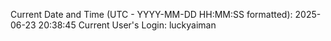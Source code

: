 Current Date and Time (UTC - YYYY-MM-DD HH:MM:SS formatted): 2025-06-23 20:38:45
Current User's Login: luckyaiman
